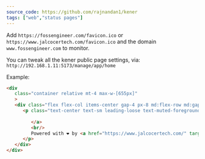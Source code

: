 ```yaml
---
source_code: https://github.com/rajnandan1/kener
tags: ["web","status pages"]
---
```



Add `https://fossengineer.com/favicon.ico` or `https://www.jalcocertech.com/favicon.ico` and the domain `www.fossengineer.com` to monitor.

You can tweak all the kener public page settings, via: `http://192.168.1.11:5173/manage/app/home`

Example:

```html
<div
   class="container relative mt-4 max-w-[655px]"
   >
   <div class="flex flex-col items-center gap-4 px-8 md:flex-row md:gap-2 md:px-0">
      <p class="text-center text-sm leading-loose text-muted-foreground ">
         
         </a>
         <br/>
         Powered with ❤️ by <a href="https://www.jalcocertech.com/" target="_blank"  class="font-medium underline underline-offset-4"> JAlcocerTech</a>.
      </p>
   </div>
</div>
```